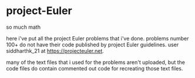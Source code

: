 # project-Euler
so much math

here i've put all the project Euler problems that i've done. problems number 100+ do not have their code published by project Euler guidelines. user siddharthk_21 at https://projecteuler.net. 

many of the text files that i used for the problems aren't uploaded, but the code files do contain commented out code for recreating those text files. 
